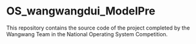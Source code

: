 # OS_wangwangdui_ModelPre
This repository contains the source code of the project completed by the Wangwang Team in the National Operating System Competition. 
